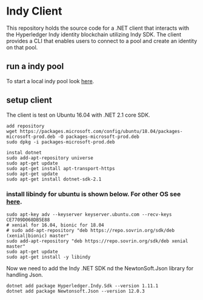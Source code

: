 # Indy Client
This repository holds the source code for a .NET client that interacts with the Hyperledger Indy identity blockchain utilizing Indy SDK. The client provides a CLI that enables users to connect to a pool and create an identity on that pool.

## run a indy pool
To start a local indy pool look [here](https://github.com/hyperledger/indy-sdk/blob/master/README.md#how-to-start-local-nodes-pool-with-docker).

## setup client
The client is test on Ubuntu 16.04 with .NET 2.1 core SDK. 
```
add repository
wget https://packages.microsoft.com/config/ubuntu/18.04/packages-microsoft-prod.deb -O packages-microsoft-prod.deb
sudo dpkg -i packages-microsoft-prod.deb

instal dotnet
sudo add-apt-repository universe
sudo apt-get update
sudo apt-get install apt-transport-https
sudo apt-get update
sudo apt-get install dotnet-sdk-2.1
```

### install libindy for ubuntu is shown below. For other OS see [here](https://github.com/hyperledger/indy-sdk/blob/master/README.md#binaries).
```
sudo apt-key adv --keyserver keyserver.ubuntu.com --recv-keys CE7709D068DB5E88
# xenial for 16.04, bionic for 18.04
# sudo add-apt-repository "deb https://repo.sovrin.org/sdk/deb (xenial|bionic) master"
sudo add-apt-repository "deb https://repo.sovrin.org/sdk/deb xenial master"
sudo apt-get update
sudo apt-get install -y libindy
```

Now we need to add the Indy .NET SDK nd the NewtonSoft.Json library for handling Json.
```
dotnet add package Hyperledger.Indy.Sdk --version 1.11.1
dotnet add package Newtonsoft.Json --version 12.0.3
```
